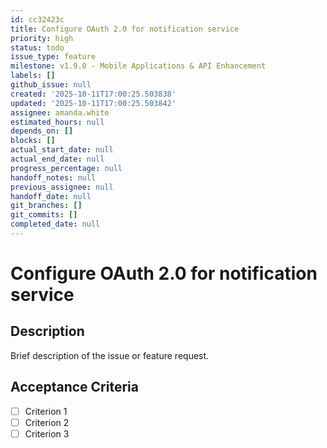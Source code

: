 ```yaml
---
id: cc32423c
title: Configure OAuth 2.0 for notification service
priority: high
status: todo
issue_type: feature
milestone: v1.9.0 - Mobile Applications & API Enhancement
labels: []
github_issue: null
created: '2025-10-11T17:00:25.503838'
updated: '2025-10-11T17:00:25.503842'
assignee: amanda.white
estimated_hours: null
depends_on: []
blocks: []
actual_start_date: null
actual_end_date: null
progress_percentage: null
handoff_notes: null
previous_assignee: null
handoff_date: null
git_branches: []
git_commits: []
completed_date: null
---
```


# Configure OAuth 2.0 for notification service

## Description

Brief description of the issue or feature request.

## Acceptance Criteria

- [ ] Criterion 1
- [ ] Criterion 2
- [ ] Criterion 3